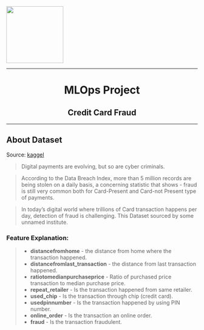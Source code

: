 <img src="https://datascientest.fr/train/assets/logo_datascientest.png" style="height:150px">
<hr style="border-width:2px;border-color:#75DFC1">
<h1 style = "text-align:center" > MLOps Project </h1>
<h2 style = "text-align:center" > Credit Card Fraud </h2>
<hr style="border-width:2px;border-color:#75DFC1">



## About Dataset
Source: [kaggel](https://www.kaggle.com/datasets/dhanushnarayananr/credit-card-fraud)

> Digital payments are evolving, but so are cyber criminals.

> According to the Data Breach Index, more than 5 million records are being stolen on a daily basis, a concerning statistic that shows - fraud is still very common both for Card-Present and Card-not Present type of payments.

>In today’s digital world where trillions of Card transaction happens per day, detection of fraud is challenging.
This Dataset sourced by some unnamed institute.

### Feature Explanation:

>- **distancefromhome** - the distance from home where the transaction happened.
>- **distancefromlast_transaction** - the distance from last transaction happened.
>- **ratiotomedianpurchaseprice** - Ratio of purchased price transaction to median purchase price.
>- **repeat_retailer** - Is the transaction happened from same retailer.
>- **used_chip** - Is the transaction through chip (credit card).
>- **usedpinnumber** - Is the transaction happened by using PIN number.
>- **online_order** - Is the transaction an online order.
>- **fraud** - Is the transaction fraudulent.
